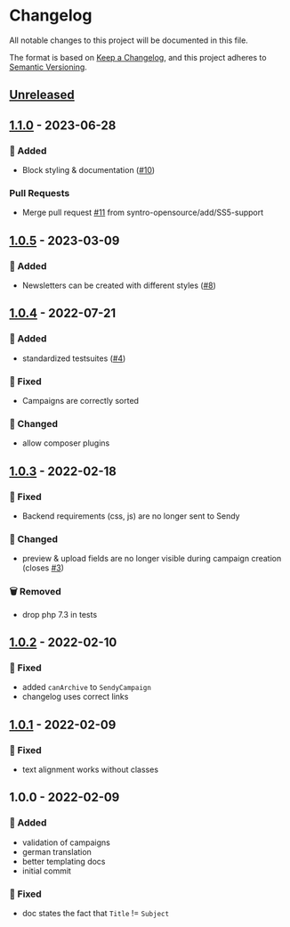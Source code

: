 # Changelog
All notable changes to this project will be documented in this file.

The format is based on [Keep a Changelog](https://keepachangelog.com/en/1.0.0/),
and this project adheres to [Semantic Versioning](https://semver.org/spec/v2.0.0.html).

<a name="unreleased"></a>
## [Unreleased]


<a name="1.1.0"></a>
## [1.1.0] - 2023-06-28
### 🍰 Added
- Block styling & documentation ([#10](https://github.com/syntro-opensource/silverstripe-sendy/issues/10))

### Pull Requests
- Merge pull request [#11](https://github.com/syntro-opensource/silverstripe-sendy/issues/11) from syntro-opensource/add/SS5-support


<a name="1.0.5"></a>
## [1.0.5] - 2023-03-09
### 🍰 Added
- Newsletters can be created with different styles ([#8](https://github.com/syntro-opensource/silverstripe-sendy/issues/8))


<a name="1.0.4"></a>
## [1.0.4] - 2022-07-21
### 🍰 Added
- standardized testsuites ([#4](https://github.com/syntro-opensource/silverstripe-sendy/issues/4))

### 🐞 Fixed
- Campaigns are correctly sorted

### 🔧 Changed
- allow composer plugins


<a name="1.0.3"></a>
## [1.0.3] - 2022-02-18
### 🐞 Fixed
- Backend requirements (css, js) are no longer sent to Sendy

### 🔧 Changed
- preview & upload fields are no longer visible during campaign creation (closes [#3](https://github.com/syntro-opensource/silverstripe-sendy/issues/3))

### 🗑 Removed
- drop php 7.3 in tests


<a name="1.0.2"></a>
## [1.0.2] - 2022-02-10
### 🐞 Fixed
- added `canArchive` to `SendyCampaign`
- changelog uses correct links


<a name="1.0.1"></a>
## [1.0.1] - 2022-02-09
### 🐞 Fixed
- text alignment works without classes


<a name="1.0.0"></a>
## 1.0.0 - 2022-02-09
### 🍰 Added
- validation of campaigns
- german translation
- better templating docs
- initial commit

### 🐞 Fixed
- doc states the fact that `Title` != `Subject`


[Unreleased]: https://github.com/syntro-opensource/silverstripe-sendy/compare/1.1.0...HEAD
[1.1.0]: https://github.com/syntro-opensource/silverstripe-sendy/compare/1.0.5...1.1.0
[1.0.5]: https://github.com/syntro-opensource/silverstripe-sendy/compare/1.0.4...1.0.5
[1.0.4]: https://github.com/syntro-opensource/silverstripe-sendy/compare/1.0.3...1.0.4
[1.0.3]: https://github.com/syntro-opensource/silverstripe-sendy/compare/1.0.2...1.0.3
[1.0.2]: https://github.com/syntro-opensource/silverstripe-sendy/compare/1.0.1...1.0.2
[1.0.1]: https://github.com/syntro-opensource/silverstripe-sendy/compare/1.0.0...1.0.1
